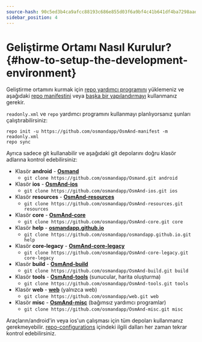 ```yaml
---
source-hash: 90c5ed3b4ca9afcc88193c686e855d03f6a9bf4c41b641df4ba7298aad05e60c
sidebar_position: 4
---
```


# Geliştirme Ortamı Nasıl Kurulur? {#how-to-setup-the-development-environment}


Geliştirme ortamını kurmak için [repo yardımcı programını](https://source.android.com/setup/develop#repo) yüklemeniz ve aşağıdaki [repo manifestini](https://github.com/osmandapp/OsmAnd-manifest/blob/master/readonly.xml) veya [başka bir yapılandırmayı](https://github.com/osmandapp/OsmAnd-manifest) kullanmanız gerekir.


`readonly.xml` ve `repo` yardımcı programını kullanmayı planlıyorsanız şunları çalıştırabilirsiniz:

```
repo init -u https://github.com/osmandapp/OsmAnd-manifest -m readonly.xml
repo sync
```

Ayrıca sadece git kullanabilir ve aşağıdaki git depolarını doğru klasör adlarına kontrol edebilirsiniz:
* Klasör **android** - **[Osmand](https://github.com/osmandapp/Osmand.git)**
    * ```git clone https://github.com/osmandapp/Osmand.git android```
* Klasör **ios** - **[OsmAnd-ios](https://github.com/osmandapp/OsmAnd-ios.git)**
    * ```git clone https://github.com/osmandapp/OsmAnd-ios.git ios```
* Klasör **resources** - **[OsmAnd-resources](https://github.com/osmandapp/OsmAnd-resources.git)**
    * ```git clone https://github.com/osmandapp/OsmAnd-resources.git resources```
* Klasör **core** - **[OsmAnd-core](https://github.com/osmandapp/OsmAnd-core.git)**
    * ```git clone https://github.com/osmandapp/OsmAnd-core.git core```
* Klasör **help** - **[osmandapp.github.io](https://github.com/osmandapp/osmandapp.github.io.git)** 
    * ```git clone https://github.com/osmandapp/osmandapp.github.io.git help```
* Klasör **core-legacy** - **[OsmAnd-core-legacy](https://github.com/osmandapp/OsmAnd-core-legacy.git)** 
    * ```git clone https://github.com/osmandapp/OsmAnd-core-legacy.git core-legacy```
* Klasör **build** - **[OsmAnd-build](https://github.com/osmandapp/OsmAnd-build.git)**
    * ```git clone https://github.com/osmandapp/OsmAnd-build.git build```
* Klasör **tools** - **[OsmAnd-tools](https://github.com/osmandapp/OsmAnd-tools.git)** (sunucular, harita oluşturma)
    * ```git clone https://github.com/osmandapp/OsmAnd-tools.git tools```
* Klasör **web** - **[web](https://github.com/osmandapp/web.git)** (yalnızca web)
    * ```git clone https://github.com/osmandapp/web.git web```
* Klasör **misc** - **[OsmAnd-misc](https://github.com/osmandapp/OsmAnd-misc.git)** (bağımsız yardımcı programlar)
    * ```git clone https://github.com/osmandapp/OsmAnd-misc.git misc```


Araçların/android'in veya ios'un çalışması için tüm depoları kullanmanız gerekmeyebilir. [repo-configurations](https://github.com/osmandapp/OsmAnd-manifest) içindeki ilgili dalları her zaman tekrar kontrol edebilirsiniz.